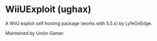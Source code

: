 # WiiUExploit (ughax)
A WiiU exploit self hosting package (works with 5.5.x) by LyfeOnEdge.

Maintained by Unión Gamer.
